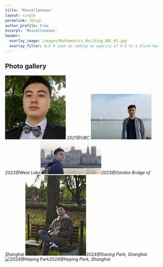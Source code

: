 ```yaml
---
title: 'Miscellaneous'
layout: single
permalink: /blog/
author_profile: true
excerpt: 'Miscellaneous'
header:
  overlay_image: /images/Mathematics_Building_UBC_01.jpg
  overlay_filter: 0.5 # same as adding an opacity of 0.5 to a black background
---
```




## Photo gallery


<img src="/file/Pics/2021UBC.jpg" width="200" alt="2021@UBC"> <em>2021@UBC</em> <img src="/file/Pics/2022Hangzhou.jpg" width="200" alt="2022@West Lake, Hangzhou"><em>2022@West Lake</em><img src="/file/Pics/2023Shanghai.jpeg" width="200" alt="2023@Garden Bridge, Shanghai"><em>2023@Garden Bridge of Shanghai</em> <img src="/file/Pics/2024Shanghai_daning.jpg" width="200" alt="2024@Daning Park"><em>2024@Daning Park, Shanghai</em> <img src="/file/Pics/2024Shanghai_hongkou.jpg" width="200" alt="2024@Heping Park"><em>2024@Heping Park, Shanghai</em>
